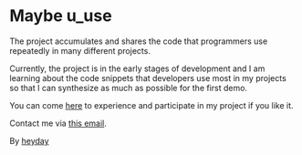 # Maybe u_use

The project accumulates and shares the code that programmers use repeatedly in many different projects.

Currently, the project is in the early stages of development and I am learning about the code snippets that developers use most in my projects so that I can synthesize as much as possible for the first demo.

You can come [here](https://nuxt-app-tan.vercel.app/home) to experience and participate in my project if you like it.

Contact me via [this email](mailto:tatheyday@gmail.com).

By [heyday](https://thinh-le.tech)

